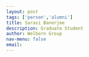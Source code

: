 ```yaml
---
layout: post 
tags: ['person','alumni']
title: Sarasi Banerjee 
description: Graduate Student 
author: Welborn Group 
nav-menu: false 
email: 
---
```


